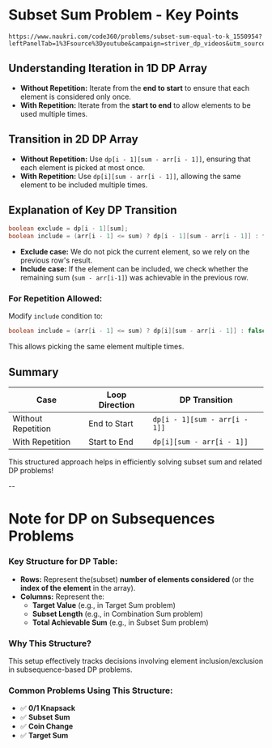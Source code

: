 # Subset Sum Problem - Key Points

``` Problem Ref
https://www.naukri.com/code360/problems/subset-sum-equal-to-k_1550954?leftPanelTab=1%3Fsource%3Dyoutube&campaign=striver_dp_videos&utm_source=youtube&utm_medium=affiliate&utm_campaign=striver_dp_videos
```

## Understanding Iteration in 1D DP Array

- **Without Repetition:** Iterate from the **end to start** to ensure that each element is considered only once.
- **With Repetition:** Iterate from the **start to end** to allow elements to be used multiple times.

## Transition in 2D DP Array

- **Without Repetition:** Use `dp[i - 1][sum - arr[i - 1]]`, ensuring that each element is picked at most once.
- **With Repetition:** Use `dp[i][sum - arr[i - 1]]`, allowing the same element to be included multiple times.

## Explanation of Key DP Transition

```java
boolean exclude = dp[i - 1][sum];
boolean include = (arr[i - 1] <= sum) ? dp[i - 1][sum - arr[i - 1]] : false;
```
- **Exclude case:** We do not pick the current element, so we rely on the previous row's result.
- **Include case:** If the element can be included, we check whether the remaining sum (`sum - arr[i-1]`) was achievable in the previous row.

### For **Repetition Allowed:**
Modify `include` condition to:
```java
boolean include = (arr[i - 1] <= sum) ? dp[i][sum - arr[i - 1]] : false;
```
This allows picking the same element multiple times.

## Summary
| Case                 | Loop Direction | DP Transition      |
|----------------------|---------------|--------------------|
| Without Repetition  | End to Start   | `dp[i - 1][sum - arr[i - 1]]` |
| With Repetition     | Start to End   | `dp[i][sum - arr[i - 1]]` |

This structured approach helps in efficiently solving subset sum and related DP problems!

-- 
# Note for DP on Subsequences Problems

### Key Structure for DP Table:
- **Rows:** Represent the(subset) **number of elements considered** (or the **index of the element** in the array).
- **Columns:** Represent the:
  - **Target Value** (e.g., in Target Sum problem)
  - **Subset Length** (e.g., in Combination Sum problem)
  - **Total Achievable Sum** (e.g., in Subset Sum problem)

### Why This Structure?
This setup effectively tracks decisions involving element inclusion/exclusion in subsequence-based DP problems.

### Common Problems Using This Structure:
- ✅ **0/1 Knapsack**
- ✅ **Subset Sum**
- ✅ **Coin Change**
- ✅ **Target Sum**
